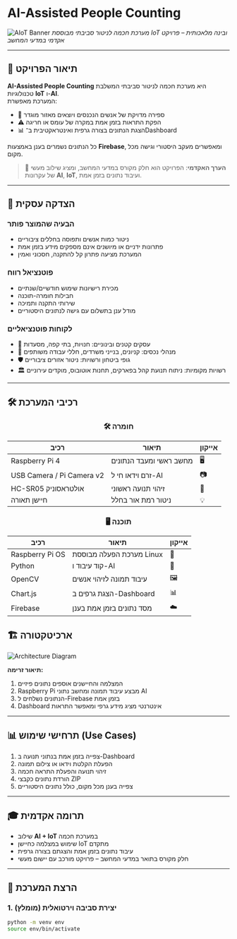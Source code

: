 # AI-Assisted People Counting

![AIoT Banner](https://user-images.githubusercontent.com/placeholder/banner.png)
*מערכת חכמה לניטור סביבתי מבוססת IoT ובינה מלאכותית – פרויקט אקדמי במדעי המחשב*

---

## 📖 תיאור הפרויקט
**AI-Assisted People Counting** היא מערכת חכמה לניטור סביבתי המשלבת טכנולוגיות **IoT** ו-**AI**.  
המערכת מאפשרת:
- 👥 ספירה מדויקת של אנשים הנכנסים ויוצאים מאזור מוגדר  
- ⚠️ הפקת התראות בזמן אמת במקרה של עומס או חריגה  
- 📊 הצגת הנתונים בצורה גרפית ואינטראקטיבית ב־Dashboard  

כל הנתונים נשמרים בענן באמצעות **Firebase**, ומאפשרים מעקב היסטורי וגישה מכל מקום.

> 🔹 **הערך האקדמי**: הפרויקט הוא חלק מקורס במדעי המחשב, ומציג שילוב מעשי של עקרונות **AI**, **IoT**, ועיבוד נתונים בזמן אמת.

---

## 🎯 הצדקה עסקית

### הבעיה שהמוצר פותר
- ניטור כמות אנשים ותפוסה בחללים ציבוריים  
- פתרונות ידניים או מיושנים אינם מספקים מידע בזמן אמת  
- המערכת מציעה פתרון קל להתקנה, חסכוני ואמין

### פוטנציאל רווח
- מכירת רישיונות שימוש חודשיים/שנתיים  
- חבילות חומרה-תוכנה  
- שירותי התקנה ותמיכה  
- מודל ענן בתשלום עם גישה לנתונים היסטוריים

### לקוחות פוטנציאליים
- 🏪 עסקים קטנים ובינוניים: חנויות, בתי קפה, מסעדות  
- 🏢 מנהלי נכסים: קניונים, בנייני משרדים, חללי עבודה משותפים  
- 🛡️ גופי ביטחון ורשויות: ניטור אזורים ציבוריים  
- 🏛️ רשויות מקומיות: ניתוח תנועת קהל בפארקים, תחנות אוטובוס, מוקדים עירוניים

---

## 🛠️ רכיבי המערכת
<div align="center">

### 🛠️ חומרה

| רכיב | תיאור | אייקון |
|-------|-------|-------|
| Raspberry Pi 4 | מחשב ראשי ומעבד הנתונים | 🖥️ |
| USB Camera / Pi Camera v2 | זרם וידאו חי ל-AI | 📷 |
| HC-SR05 אולטראסוניק | זיהוי תנועה ראשוני | 📡 |
| חיישן תאורה | ניטור רמת אור בחלל | 💡 |

### 🖥️ תוכנה

| רכיב | תיאור | אייקון |
|-------|-------|-------|
| Raspberry Pi OS | מערכת הפעלה מבוססת Linux | 🐧 |
| Python | קוד עיבוד ו-AI | 🐍 |
| OpenCV | עיבוד תמונה לזיהוי אנשים | 🖼️ |
| Chart.js | הצגת גרפים ב-Dashboard | 📊 |
| Firebase | מסד נתונים בזמן אמת בענן | ☁️ |

</div>

## 🏗️ ארכיטקטורה

![Architecture Diagram](assets/architecture.svg)

**תיאור זרימה:**
1. המצלמה והחיישנים אוספים נתונים פיזיים  
2. Raspberry Pi מבצע עיבוד תמונה ומחשב נתוני AI  
3. הנתונים נשלחים ל-Firebase בזמן אמת  
4. Dashboard אינטרנטי מציג מידע גרפי ומאפשר התראות  

---

## 📊 תרחישי שימוש (Use Cases)
1. צפייה בזמן אמת בנתוני תנועה ב-Dashboard  
2. הפעלת הקלטת וידאו או צילום תמונה  
3. זיהוי תנועה והפעלת התראה חכמה  
4. הורדת נתונים כקבצי ZIP  
5. צפייה בענן מכל מקום, כולל נתונים היסטוריים

---

## 🎓 תרומה אקדמית
- שילוב **AI + IoT** במערכת חכמה  
- שימוש במצלמה כחיישן IoT מתקדם  
- עיבוד נתונים בזמן אמת והצגתם בצורה גרפית  
- חלק מקורס בתואר במדעי המחשב – פרויקט מורכב עם יישום מעשי

---
## 🚀 הרצת המערכת

### 1. יצירת סביבה וירטואלית (מומלץ)
```bash
python -m venv env
source env/bin/activate

